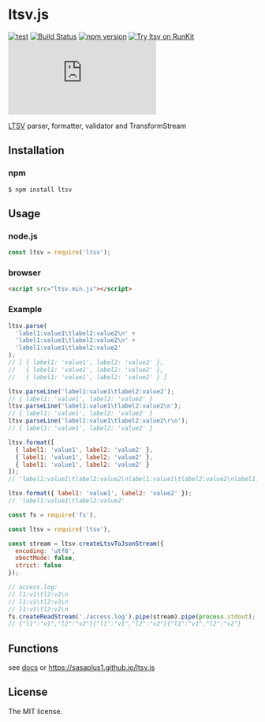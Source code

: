 # ltsv.js

[![test](https://github.com/sasaplus1/ltsv.js/workflows/test/badge.svg)](https://github.com/sasaplus1/ltsv.js)
[![Build Status](https://travis-ci.org/sasaplus1/ltsv.js.svg?branch=master)](https://travis-ci.org/sasaplus1/ltsv.js)
[![npm version](https://badge.fury.io/js/ltsv.svg)](https://badge.fury.io/js/ltsv)
[![Try ltsv on RunKit](https://badge.runkitcdn.com/ltsv.svg)](https://npm.runkit.com/ltsv)
[![renovate](https://badges.renovateapi.com/github/sasaplus1/ltsv.js)](https://renovatebot.com)

[LTSV](http://ltsv.org/) parser, formatter, validator and TransformStream

## Installation

### npm

```console
$ npm install ltsv
```

## Usage

### node.js

```js
const ltsv = require('ltsv');
```

### browser

```html
<script src="ltsv.min.js"></script>
```

### Example

```js
ltsv.parse(
  'label1:value1\tlabel2:value2\n' +
  'label1:value1\tlabel2:value2\n' +
  'label1:value1\tlabel2:value2'
);
// [ { label1: 'value1', label2: 'value2' },
//   { label1: 'value1', label2: 'value2' },
//   { label1: 'value1', label2: 'value2' } ]

ltsv.parseLine('label1:value1\tlabel2:value2');
// { label1: 'value1', label2: 'value2' }
ltsv.parseLine('label1:value1\tlabel2:value2\n');
// { label1: 'value1', label2: 'value2' }
ltsv.parseLine('label1:value1\tlabel2:value2\r\n');
// { label1: 'value1', label2: 'value2' }

ltsv.format([
  { label1: 'value1', label2: 'value2' },
  { label1: 'value1', label2: 'value2' },
  { label1: 'value1', label2: 'value2' }
]);
// 'label1:value1\tlabel2:value2\nlabel1:value1\tlabel2:value2\nlabel1:value1\tlabel2:value2'

ltsv.format({ label1: 'value1', label2: 'value2' });
// 'label1:value1\tlabel2:value2'
```

```js
const fs = require('fs'),

const ltsv = require('ltsv'),

const stream = ltsv.createLtsvToJsonStream({
  encoding: 'utf8',
  obectMode: false,
  strict: false
});

// access.log:
// l1:v1\tl2:v2\n
// l1:v1\tl2:v2\n
// l1:v1\tl2:v2\n
fs.createReadStream('./access.log').pipe(stream).pipe(process.stdout);
// {"l1":"v1","l2":"v2"}{"l1":"v1","l2":"v2"}{"l1":"v1","l2":"v2"}
```

## Functions

see [docs](docs) or https://sasaplus1.github.io/ltsv.js

## License

The MIT license.
